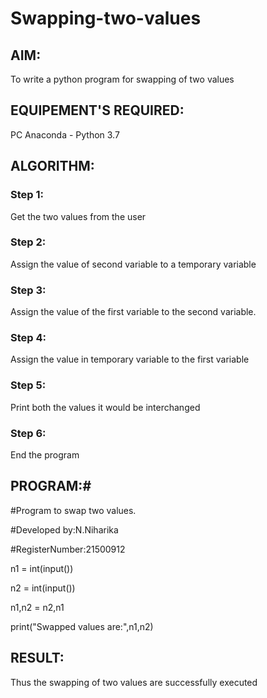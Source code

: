 # Swapping-two-values
## AIM:
To write a python program for swapping of two values
## EQUIPEMENT'S REQUIRED: 
PC
Anaconda - Python 3.7
## ALGORITHM: 
### Step 1:
Get the two values from the user
### Step 2: 
Assign the value of second variable to a temporary variable 
### Step 3: 
Assign the value of the first variable to the second variable.
### Step 4:  
Assign the value in temporary variable to the first variable
### Step 5: 
Print both the values it would be interchanged
### Step 6: 
End the program
## PROGRAM:#
#Program to swap two values.

#Developed by:N.Niharika

#RegisterNumber:21500912

n1 = int(input())

n2 = int(input())

n1,n2 = n2,n1

print("Swapped values are:",n1,n2)

## RESULT:
Thus the swapping of two values are successfully executed



